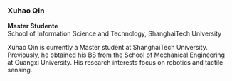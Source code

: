 ### Xuhao Qin
**Master Studente**  
School of Information Science and Technology, ShanghaiTech University  

Xuhao Qin is currently a Master student at ShanghaiTech University. Previously, he obtained his BS from the School of Mechanical Engineering at Guangxi University. His research interests focus on robotics and tactile sensing.
